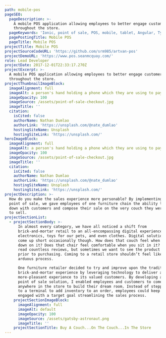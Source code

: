 ```yaml
---
path: mobile-pos
pageSEO:
  pageDescription: >-
    A mobile POS application allowing employees to better engage customers
    throughout the store.
  pageKeywords: 'Ionic, point of sale, POS, mobile, tablet, Angular, TypeScript'
  pagePostingTitle: Mobile POS
  pageTitle: Mobile POS
projectTitle: Mobile POS
projectSourceCodeURL: 'https://github.com/srm985/artvan-pos'
projectDemoURL: 'https://www.pos.seanmcquay.com/'
role: Lead Developer
projectDate: 2017-12-01T22:33:17.270Z
projectExcerpt: >-
  A mobile POS application allowing employees to better engage customers
  throughout the store.
projectThumbnailImageBlock:
  imageAlignment: full
  imageAlt: a person's hand holding a phone which they are using to pay contactlessly
  imageOpacity: 100
  imageSource: /assets/point-of-sale-checkout.jpg
  imageTitle: ''
  citation:
    isCited: false
    authorName: Nathan Dumlao
    authorLink: 'https://unsplash.com/@nate_dumlao'
    hostingSiteName: Unsplash
    hostingSiteLink: 'https://unsplash.com/'
heroImageBlock:
  imageAlignment: full
  imageAlt: a person's hand holding a phone which they are using to pay contactlessly
  imageOpacity: 100
  imageSource: /assets/point-of-sale-checkout.jpg
  imageTitle: ''
  citation:
    isCited: false
    authorName: Nathan Dumlao
    authorLink: 'https://unsplash.com/@nate_dumlao'
    hostingSiteName: Unsplash
    hostingSiteLink: 'https://unsplash.com/'
projectDescription: >-
  How do you make the sales experience more personable? By implementing a mobile
  point of sale, we gave employees of one furniture chain the ability to sit
  down with customers and compose their sale on the very couch they were about
  to sell.
projectSectionList:
  - projectSectionBody: >-
      In almost every category, we have all noticed a shift from
      brick-and-mortar retail to an all-encompassing digital experience. We buy
      electronics, toys for our pets, and even clothes. Digital solutions still
      come up short occasionally though. How does that couch feel when you lie
      down on it? Does that chair feel comfortable when you sit in it? We can
      read countless reviews, but sometimes we want to see the product in-person
      prior to purchasing. Coming to a retail store shouldn’t feel like an
      arduous process.  

      One furniture retailer decided to try and improve upon the traditional
      brick-and-mortar experience by leveraging technology to deliver a
      more-pleasant experience to its valued customers. By developing a mobile
      point of sale solution, I enabled employees and customers to come together
      anywhere in the store to build their dream room. Instead of stepping away
      to a terminal to add inventory to an order, employees could keep customers
      engaged with a target goal streamlining the sales process.
    projectSectionImageBlock:
      imageAlignment: full
      imageAlt: default
      imageOpacity: 100
      imageSource: /assets/gatsby-astronaut.png
      imageTitle: ''
    projectSectionTitle: Buy A Couch...On The Couch...In The Store
---
```

